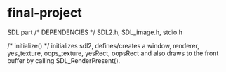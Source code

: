 # final-project
SDL part 
/* DEPENDENCIES */
SDL2.h, SDL_image.h, stdio.h 

/* initialize() */ 
initializes sdl2, defines/creates a window, renderer, yes_texture, oops_texture, yesRect, oopsRect and also draws to the front buffer by calling SDL_RenderPresent().
